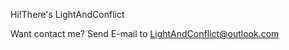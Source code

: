Hi!There's LightAndConflict

Want contact me? Send E-mail to LightAndConflict@outlook.com

<!---
HikariConflict/HikariConflict is a ✨ special ✨ repository because its `README.md` (this file) appears on your GitHub profile.
You can click the Preview link to take a look at your changes.
--->

